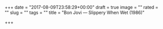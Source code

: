 +++
date = "2017-08-09T23:58:29+00:00"
draft = true
image = ""
rated = ""
slug = ""
tags = ""
title = "Bon Jovi — Slippery When Wet (1986)"

+++

